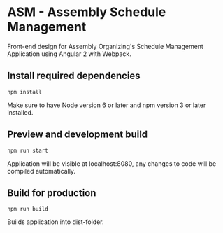 # ASM - Assembly Schedule Management

Front-end design for Assembly Organizing's Schedule Management Application using Angular 2 with Webpack.

## Install required dependencies

```
npm install
```
Make sure to have Node version 6 or later and npm version 3 or later installed.

## Preview and development build

```
npm run start
```
Application will be visible at localhost:8080, any changes to code will be compiled automatically.

## Build for production

```
npm run build
```
Builds application into dist-folder.

